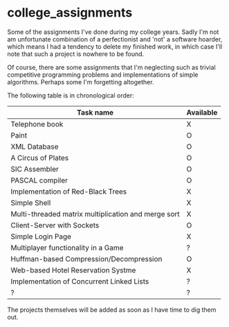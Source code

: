 # college_assignments

Some of the assignments I've done during my college years. Sadly I'm not am unfortunate combination of a perfectionist and 'not' a software hoarder, which means I had a tendency to delete my finished work, in which case I'll note that such a project is nowhere to be found.

Of course, there are some assignments that I'm neglecting such as trivial competitive programming problems and implementations of simple algorithms. Perhaps some I'm forgetting altogether.

The following table is in chronological order:

| Task name | Available |
| ------ | ------ |
| Telephone book | X |
| Paint | O | 
| XML Database | O |
| A Circus of Plates | O | 
| SIC Assembler | O |
| PASCAL compiler | O |
| Implementation of Red-Black Trees | X |
| Simple Shell | X |
| Multi-threaded matrix multiplication and merge sort | X |
| Client-Server with Sockets | O |
| Simple Login Page | X |
| Multiplayer functionality in a Game | ? |
| Huffman-based Compression/Decompression | O |
| Web-based Hotel Reservation Systme | X |
| Implementation of Concurrent Linked Lists | ? |
| ? | ? |

The projects themselves will be added as soon as I have time to dig them out.
